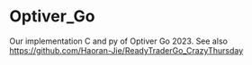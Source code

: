 # Optiver_Go
Our implementation C and py of Optiver Go 2023.
See also https://github.com/Haoran-Jie/ReadyTraderGo_CrazyThursday
